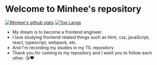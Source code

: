 # Welcome to Minhee's repository
[![Minhee's github stats](https://github-readme-stats.vercel.app/api?username=minhee0327&hide=stars&show_icons=true)](https://github.com/minhee0327/github-readme-stats)
[![Top Langs](https://github-readme-stats.vercel.app/api/top-langs/?username=minhee0327&layout=compact)](https://github.com/minhee0327/github-readme-stats)

- My dream is to become a frontend engineer.
- I love studying frontend related things such as html, css, javaScript, react, typescript, webpack, etc.
- And I'm recording my studies in my TIL repository
- Thank you for coming to my repository and I want you to follow each other. 😘❤️
